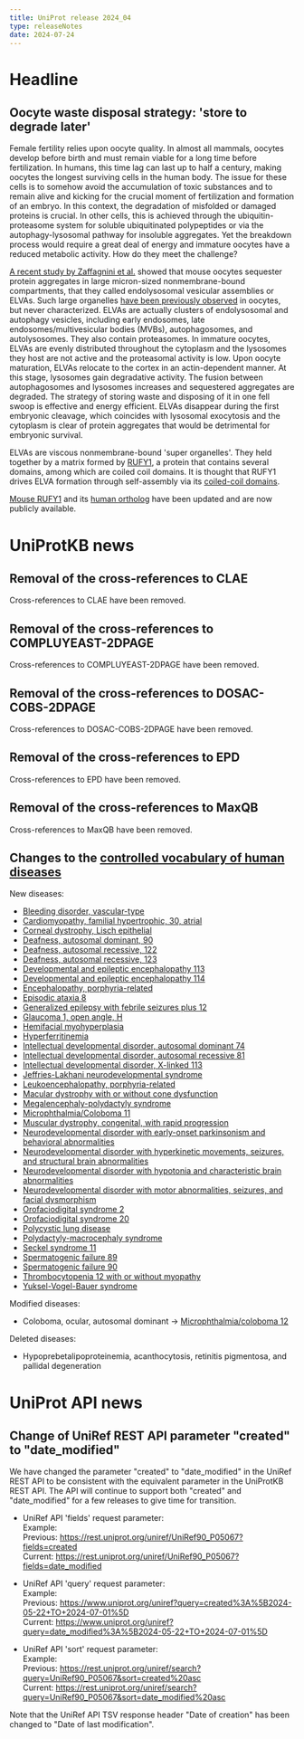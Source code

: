 ```yaml
---
title: UniProt release 2024_04
type: releaseNotes
date: 2024-07-24
---
```


# Headline

## Oocyte waste disposal strategy: 'store to degrade later'

Female fertility relies upon oocyte quality. In almost all mammals, oocytes develop before birth and must remain viable for a long time before fertilization. In humans, this time lag can last up to half a century, making oocytes the longest surviving cells in the human body. The issue for these cells is to somehow avoid the accumulation of toxic substances and to remain alive and kicking for the crucial moment of fertilization and formation of an embryo. In this context, the degradation of misfolded or damaged proteins is crucial. In other cells, this is achieved through the ubiquitin-proteasome system for soluble ubiquitinated polypeptides or via the autophagy-lysosomal pathway for insoluble aggregates. Yet the breakdown process would require a great deal of energy and immature oocytes have a reduced metabolic activity. How do they meet the challenge?

[A recent study by Zaffagnini et al.](https://pubmed.ncbi.nlm.nih.gov/38382525/) showed that mouse oocytes sequester protein aggregates in large micron-sized nonmembrane-bound compartments, that they called endolysosomal vesicular assemblies or ELVAs. Such large organelles [have been previously observed](https://pubmed.ncbi.nlm.nih.gov/28304790,5095062,642015) in oocytes, but never characterized. ELVAs are actually clusters of endolysosomal and autophagy vesicles, including early endosomes, late endosomes/multivesicular bodies (MVBs), autophagosomes, and autolysosomes. They also contain proteasomes. In immature oocytes, ELVAs are evenly distributed throughout the cytoplasm and the lysosomes they host are not active and the proteasomal activity is low. Upon oocyte maturation, ELVAs relocate to the cortex in an actin-dependent manner. At this stage, lysosomes gain degradative activity. The fusion between autophagosomes and lysosomes increases and sequestered aggregates are degraded. The strategy of storing waste and disposing of it in one fell swoop is effective and energy efficient. ELVAs disappear during the first embryonic cleavage, which coincides with lysosomal exocytosis and the cytoplasm is clear of protein aggregates that would be detrimental for embryonic survival.

ELVAs are viscous nonmembrane-bound 'super organelles'. They held together by a matrix formed by [RUFY1](https://www.uniprot.org/uniprotkb/Q8BIJ7), a protein that contains several domains, among which are coiled coil domains. It is thought that RUFY1 drives ELVA formation through self-assembly via its [coiled-coil domains](https://www.uniprot.org/uniprotkb/Q8BIJ7#family_and_domains).

[Mouse RUFY1](https://www.uniprot.org/uniprotkb/Q8BIJ7) and its [human ortholog](https://www.uniprot.org/uniprotkb/Q96T51) have been updated and are now publicly available.

# UniProtKB news

## Removal of the cross-references to CLAE

Cross-references to CLAE have been removed.

## Removal of the cross-references to COMPLUYEAST-2DPAGE

Cross-references to COMPLUYEAST-2DPAGE have been removed.

## Removal of the cross-references to DOSAC-COBS-2DPAGE

Cross-references to DOSAC-COBS-2DPAGE have been removed.

## Removal of the cross-references to EPD

Cross-references to EPD have been removed.

## Removal of the cross-references to MaxQB

Cross-references to MaxQB have been removed.

## Changes to the [controlled vocabulary of human diseases](https://ftp.uniprot.org/pub/databases/uniprot/current_release/knowledgebase/complete/docs/humdisease)

New diseases:

* [Bleeding disorder, vascular-type](https://www.uniprot.org/diseases/DI-06847)
* [Cardiomyopathy, familial hypertrophic, 30, atrial](https://www.uniprot.org/diseases/DI-06853)
* [Corneal dystrophy, Lisch epithelial](https://www.uniprot.org/diseases/DI-06868)
* [Deafness, autosomal dominant, 90](https://www.uniprot.org/diseases/DI-06850)
* [Deafness, autosomal recessive, 122](https://www.uniprot.org/diseases/DI-06846)
* [Deafness, autosomal recessive, 123](https://www.uniprot.org/diseases/DI-06863)
* [Developmental and epileptic encephalopathy 113](https://www.uniprot.org/diseases/DI-06871)
* [Developmental and epileptic encephalopathy 114](https://www.uniprot.org/diseases/DI-06866)
* [Encephalopathy, porphyria-related](https://www.uniprot.org/diseases/DI-06842)
* [Episodic ataxia 8](https://www.uniprot.org/diseases/DI-06856)
* [Generalized epilepsy with febrile seizures plus 12](https://www.uniprot.org/diseases/DI-06865)
* [Glaucoma 1, open angle, H](https://www.uniprot.org/diseases/DI-06858)
* [Hemifacial myohyperplasia](https://www.uniprot.org/diseases/DI-06873)
* [Hyperferritinemia](https://www.uniprot.org/diseases/DI-06851)
* [Intellectual developmental disorder, autosomal dominant 74](https://www.uniprot.org/diseases/DI-06839)
* [Intellectual developmental disorder, autosomal recessive 81](https://www.uniprot.org/diseases/DI-06840)
* [Intellectual developmental disorder, X-linked 113](https://www.uniprot.org/diseases/DI-06838)
* [Jeffries-Lakhani neurodevelopmental syndrome](https://www.uniprot.org/diseases/DI-06870)
* [Leukoencephalopathy, porphyria-related](https://www.uniprot.org/diseases/DI-06844)
* [Macular dystrophy with or without cone dysfunction](https://www.uniprot.org/diseases/DI-06857)
* [Megalencephaly-polydactyly syndrome](https://www.uniprot.org/diseases/DI-06864)
* [Microphthalmia/Coloboma 11](https://www.uniprot.org/diseases/DI-06852)
* [Muscular dystrophy, congenital, with rapid progression](https://www.uniprot.org/diseases/DI-06855)
* [Neurodevelopmental disorder with early-onset parkinsonism and behavioral abnormalities](https://www.uniprot.org/diseases/DI-06861)
* [Neurodevelopmental disorder with hyperkinetic movements, seizures, and structural brain abnormalities](https://www.uniprot.org/diseases/DI-06859)
* [Neurodevelopmental disorder with hypotonia and characteristic brain abnormalities](https://www.uniprot.org/diseases/DI-06860)
* [Neurodevelopmental disorder with motor abnormalities, seizures, and facial dysmorphism](https://www.uniprot.org/diseases/DI-06849)
* [Orofaciodigital syndrome 2](https://www.uniprot.org/diseases/DI-06854)
* [Orofaciodigital syndrome 20](https://www.uniprot.org/diseases/DI-06848)
* [Polycystic lung disease](https://www.uniprot.org/diseases/DI-06872)
* [Polydactyly-macrocephaly syndrome](https://www.uniprot.org/diseases/DI-06845)
* [Seckel syndrome 11](https://www.uniprot.org/diseases/DI-06869)
* [Spermatogenic failure 89](https://www.uniprot.org/diseases/DI-06843)
* [Spermatogenic failure 90](https://www.uniprot.org/diseases/DI-06862)
* [Thrombocytopenia 12 with or without myopathy](https://www.uniprot.org/diseases/DI-06867)
* [Yuksel-Vogel-Bauer syndrome](https://www.uniprot.org/diseases/DI-06841)

Modified diseases:

* Coloboma, ocular, autosomal dominant -> [Microphthalmia/coloboma 12](https://www.uniprot.org/diseases/DI-02083)

Deleted diseases:

* Hypoprebetalipoproteinemia, acanthocytosis, retinitis pigmentosa, and pallidal degeneration

# UniProt API news

## Change of UniRef REST API parameter "created" to "date_modified"

We have changed the parameter "created" to "date_modified" in the UniRef REST API to be consistent with the equivalent parameter in the UniProtKB REST API. The API will continue to support both "created" and "date_modified" for a few releases to give time for transition.

* UniRef API 'fields' request parameter:  
Example:  
Previous: https://rest.uniprot.org/uniref/UniRef90_P05067?fields=created  
Current: https://rest.uniprot.org/uniref/UniRef90_P05067?fields=date_modified  

* UniRef API 'query' request parameter:  
Example:  
Previous: https://www.uniprot.org/uniref?query=created%3A%5B2024-05-22+TO+2024-07-01%5D  
Current: https://www.uniprot.org/uniref?query=date_modified%3A%5B2024-05-22+TO+2024-07-01%5D  

* UniRef API 'sort' request parameter:  
Example:  
Previous: https://rest.uniprot.org/uniref/search?query=UniRef90_P05067&sort=created%20asc  
Current: https://rest.uniprot.org/uniref/search?query=UniRef90_P05067&sort=date_modified%20asc  

Note that the UniRef API TSV response header "Date of creation" has been changed to "Date of last modification".
